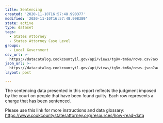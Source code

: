 ```yaml
---
title: Sentencing
created: '2020-11-10T16:57:48.998377'
modified: '2020-11-10T16:57:48.998389'
state: active
type: dataset
tags:
  - States Attorney
  - States Attorney Case Level
groups:
  - Local Government
csv_url: >-
  https://datacatalog.cookcountyil.gov/api/views/tg8v-tm6u/rows.csv?accessType=DOWNLOAD
json_url: >-
  https://datacatalog.cookcountyil.gov/api/views/tg8v-tm6u/rows.json?accessType=DOWNLOAD
layout: post

---
```

The sentencing data presented in this report reflects the judgment imposed by the court on people that have been found guilty. Each row represents a charge that has been sentenced. 

Please use this link for more instructions and data glossary: 
https://www.cookcountystatesattorney.org/resources/how-read-data
